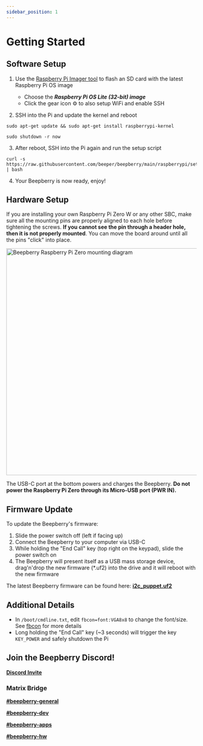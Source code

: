 ```yaml
---
sidebar_position: 1
---
```


# Getting Started

## Software Setup

1. Use the [Raspberry Pi Imager tool](https://www.raspberrypi.com/software/) to flash an SD card with the latest Raspberry Pi OS image
    - Choose the ***Raspberry Pi OS Lite (32-bit) image***
    - Click the gear icon ⚙ to also setup WiFi and enable SSH

2. SSH into the Pi and update the kernel and reboot
```
sudo apt-get update && sudo apt-get install raspberrypi-kernel
```
```
sudo shutdown -r now
```

3. After reboot, SSH into the Pi again and run the setup script
```
curl -s https://raw.githubusercontent.com/beeper/beepberry/main/raspberrypi/setup.sh | bash
```

4. Your Beepberry is now ready, enjoy!

## Hardware Setup

If you are installing your own Raspberry Pi Zero W or any other SBC, make sure all the mounting pins are properly aligned to each hole before tightening the screws. **If you cannot see the pin through a header hole, then it is not properly mounted**. You can move the board around until all the pins "click" into place.

<img alt="Beepberry Raspberry Pi Zero mounting diagram" src='/img/beepberry-header-mount-diagram.jpg' width='600' />


The USB-C port at the bottom powers and charges the Beepberry. **Do not power the Raspberry Pi Zero through its Micro-USB port (PWR IN).**

## Firmware Update

To update the Beepberry's firmware:

1. Slide the power switch off (left if facing up)
2. Connect the Beepberry to your computer via USB-C
3. While holding the "End Call" key (top right on the keypad), slide the power switch on
4. The Beepberry will present itself as a USB mass storage device, drag'n'drop the new firmware (\*.uf2) into the drive and it will reboot with the new firmware

The latest Beepberry firmware can be found here: [**i2c_puppet.uf2**](https://github.com/sqfmi/i2c_puppet/raw/main/i2c_puppet.uf2)

## Additional Details
- In ```/boot/cmdline.txt```, edit ```fbcon=font:VGA8x8``` to change the font/size. See [fbcon](https://www.kernel.org/doc/Documentation/fb/fbcon.txt) for more details
- Long holding the "End Call" key (~3 seconds) will trigger the key ```KEY_POWER``` and safely shutdown the Pi

## Join the Beepberry Discord!

[**Discord Invite**](https://discord.gg/QERrSferdF)

### Matrix Bridge

[**#beepberry-general**](https://matrix.to/#/#beepberry-general:beeper.com)

[**#beepberry-dev**](https://matrix.to/#/#beepberry-dev:beeper.com)

[**#beepberry-apps**](https://matrix.to/#/#beepberry-apps:beeper.com)

[**#beepberry-hw**](https://matrix.to/#/#beepberry-hw:beeper.com)

